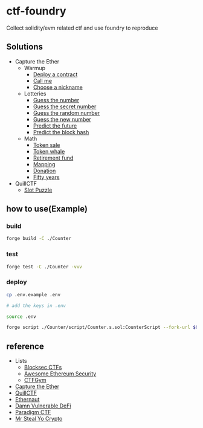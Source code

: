 # ctf-foundry

Collect solidity/evm related ctf and use foundry to reproduce


## Solutions

- Capture the Ether
  - Warmup
    - [Deploy a contract](./Capture_the_Ether/Warmup/Deploy_a_contract/)
    - [Call me](./Capture_the_Ether/Warmup/Call_me/)
    - [Choose a nickname](./Capture_the_Ether/Warmup/Choose_a_nickname/)
  - Lotteries
    - [Guess the number](./Capture_the_Ether/Lotteries/Guess_the_number/)
    - [Guess the secret number](./Capture_the_Ether/Lotteries/Guess_the_secret_number/)
    - [Guess the random number](./Capture_the_Ether/Lotteries/Guess_the_random_number/)
    - [Guess the new number](./Capture_the_Ether/Lotteries/Guess_the_new_number/)
    - [Predict the future](./Capture_the_Ether/Lotteries/Predict_the_future/)
    - [Predict the block hash](./Capture_the_Ether/Lotteries/Predict_the_block_hash/)
  - Math
    - [Token sale](./Capture_the_Ether/Math/Token_sale/)
    - [Token whale](./Capture_the_Ether/Math/Token_whale/)
    - [Retirement fund](./Capture_the_Ether/Math/Retirement_fund/)
    - [Mapping](./Capture_the_Ether/Math/Mapping/)
    - [Donation](./Capture_the_Ether/Math/Donation/)
    - [Fifty years](./Capture_the_Ether/Math/Fifty_years/)
- QuillCTF
  - [Slot Puzzle](./QuillCTF/Slot_Puzzle/)

## how to use(Example)
### build
```sh
forge build -C ./Counter
```

### test
```sh
forge test -C ./Counter -vvv
```

### deploy
```sh
cp .env.example .env

# add the keys in .env

source .env

forge script ./Counter/script/Counter.s.sol:CounterScript --fork-url $GOERLI_RPC_URL --broadcast -vvv
```

## reference
* Lists
  * [Blocksec CTFs](https://github.com/blockthreat/blocksec-ctfs)
  * [Awesome Ethereum Security](https://github.com/crytic/awesome-ethereum-security)
  * [CTFGym](https://github.com/PumpkingWok/CTFGym)
* [Capture the Ether](https://capturetheether.com/)
* [QuillCTF](https://quillctf.super.site/)
* [Ethernaut](https://ethernaut.openzeppelin.com/)
* [Damn Vulnerable DeFi](https://www.damnvulnerabledefi.xyz/)
* [Paradigm CTF](https://ctf.paradigm.xyz/)
* [Mr Steal Yo Crypto](https://mrstealyocrypto.xyz/)
